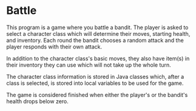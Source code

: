# Battle #  

<p>This program is a game where you battle a bandit. The player is asked to select a character class which will determine their moves, starting health, and inventory. Each round the bandit chooses a random attack and the player responds with their own attack.
</p>

<p>In addition to the character class's basic moves, they also have item(s) in their inventory they can use which will not take up the whole turn.
</p>

<p>The character class information is stored in Java classes which, after a class is selected, is stored into local variables to be used for the game.
</p>

<p>The game is considered finished when either the player's or the bandit's health drops below zero.</p>